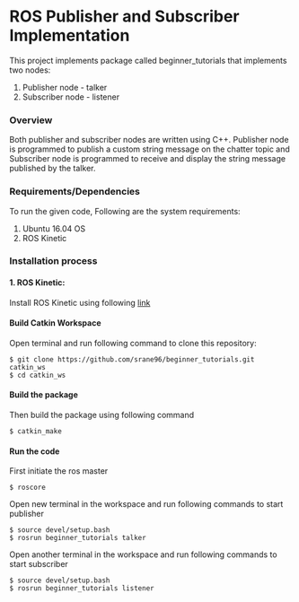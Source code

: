 # ROS Publisher and Subscriber Implementation
This project implements package called beginner_tutorials that implements two nodes:
1. Publisher node - talker
2. Subscriber node - listener

### Overview
Both publisher and subscriber nodes are written using C++. Publisher node is programmed
to publish a custom string message on the chatter topic and Subscriber node is
programmed to receive and display the string message published by the talker.

### Requirements/Dependencies
To run the given code, Following are the system requirements:
1. Ubuntu 16.04 OS
2. ROS Kinetic

### Installation process
#### 1. ROS Kinetic:
Install ROS Kinetic using following [link](http://wiki.ros.org/ROS/Tutorials/InstallingandConfiguringROSEnvironment)

#### Build Catkin Workspace
Open terminal and run following command to clone this repository:
```
$ git clone https://github.com/srane96/beginner_tutorials.git catkin_ws
$ cd catkin_ws
```
#### Build the package
Then build the package using following command
```
$ catkin_make
```

#### Run the code
First initiate the ros master
```
$ roscore
```
Open new terminal in the workspace and run following commands to start publisher
```
$ source devel/setup.bash
$ rosrun beginner_tutorials talker
```
Open another terminal in the workspace and run following commands to start subscriber
```
$ source devel/setup.bash
$ rosrun beginner_tutorials listener
```
